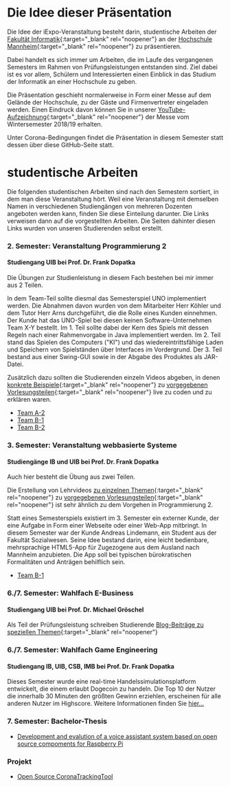 # Die Idee dieser Präsentation

Die Idee der iExpo-Veranstaltung besteht darin, studentische Arbeiten der [Fakultät Informatik](https://www.informatik.hs-mannheim.de/){:target="_blank" rel="noopener"} an der [Hochschule Mannheim](https://www.hs-mannheim.de/){:target="_blank" rel="noopener"} zu präsentieren.

Dabei handelt es sich immer um Arbeiten, die im Laufe des vergangenen Semesters im Rahmen von Prüfungsleistungen entstanden sind. Ziel dabei ist es vor allem, Schülern und Interessierten einen Einblick in das Studium der Informatik an einer Hochschule zu geben.

Die Präsentation geschieht normalerweise in Form einer Messe auf dem Gelände der Hochschule, zu der Gäste und Firmenvertreter eingeladen werden. Einen Eindruck davon können Sie in unserer [YouTube-Aufzeichnung](https://www.youtube.com/watch?v=riXYHv8wnS4){:target="_blank" rel="noopener"} der Messe vom Wintersemester 2018/19 erhalten.

Unter Corona-Bedingungen findet die Präsentation in diesem Semester statt dessen über diese GitHub-Seite statt.

# studentische Arbeiten

Die folgenden studentischen Arbeiten sind nach den Semestern sortiert, in dem man diese Veranstaltung hört. Weil eine Veranstaltung mit demselben Namen in verschiedenen Studiengängen von mehreren Dozenten angeboten werden kann, finden Sie diese Einteilung darunter. Die Links verweisen dann auf die vorgestellten Arbeiten. Die Seiten dahinter diesen Links wurden von unseren Studierenden selbst erstellt.

### 2. Semester: Veranstaltung Programmierung 2

#### Studiengang UIB bei Prof. Dr. Frank Dopatka

Die Übungen zur Studienleistung in diesem Fach bestehen bei mir immer aus 2 Teilen. 

In dem Team-Teil sollte diesmal das Semesterspiel UNO implementiert werden. Die Abnahmen davon wurden von dem Mitarbeiter Herr Köhler und dem Tutor Herr Arns durchgeführt, die die Rolle eines Kunden einnehmen. Der Kunde hat das UNO-Spiel bei diesen keinen Software-Unternehmen Team X-Y bestellt. Im 1. Teil sollte dabei der Kern des Spiels mit dessen Regeln nach einer Rahmenvorgabe in Java implementiert werden. Im 2. Teil stand das Spielen des Computers ("KI") und das wiedereintrittsfähige Laden und Speichern von Spielständen über Interfaces im Vordergrund. Der 3. Teil bestand aus einer Swing-GUI sowie in der Abgabe des Produktes als JAR-Datei.

Zusätzlich dazu sollten die Studierenden einzeln Videos abgeben, in denen [konkrete Beispiele](https://www.youtube.com/playlist?list=PL35XGjy0AQAqO6LcxLlV3cumtFkb9PmS0){:target="_blank" rel="noopener"} zu [vorgegebenen Vorlesungsteilen](https://www.youtube.com/playlist?list=PL35XGjy0AQAr5JtCR2mFJ4My8iicuNH7W){:target="_blank" rel="noopener"} live zu coden und zu erklären waren.

* [Team A-2](DOP_PR2_A2/)
* [Team B-1](DOP_PR2_B1/)
* [Team B-2](DOP_PR2_B2/)

### 3. Semester: Veranstaltung webbasierte Systeme

#### Studiengänge IB und UIB bei Prof. Dr. Frank Dopatka

Auch hier besteht die Übung aus zwei Teilen.

Die Erstellung von Lehrvideos [zu einzelnen Themen](https://www.youtube.com/playlist?list=PL35XGjy0AQArZ6UJPT06e9r3IdhoYmRUF){:target="_blank" rel="noopener"} zu [vorgegebenen Vorlesungsteilen](https://www.youtube.com/playlist?list=PL35XGjy0AQAqb0LdnV-wWbhbu6ZM1uCrn){:target="_blank" rel="noopener"} ist sehr ähnlich zu dem Vorgehen in Programmierung 2.

Statt eines Semesterspiels existiert im 3. Semester ein externer Kunde, der eine Aufgabe in Form einer Webseite oder einer Web-App mitbringt. In diesem Semester war der Kunde Andreas Lindemann, ein Student aus der Fakultät Sozialwesen. Seine Idee bestand darin, eine leicht bedienbare, mehrsprachige HTML5-App für Zugezogene aus dem Ausland nach Mannheim anzubieten. Die App soll bei typischen bürokratischen Formalitäten und Anträgen behilflich sein.

* [Team B-1](DOP_WEB_B1/)

### 6./7. Semester: Wahlfach E-Business 

#### Studiengang UIB bei Prof. Dr. Michael Gröschel

Als Teil der Prüfungsleistung schreiben Studierende [Blog-Beiträge zu speziellen Themen](https://www.youtube.com/playlist?list=PL35XGjy0AQArZ6UJPT06e9r3IdhoYmRUF){:target="_blank" rel="noopener"}

### 6./7. Semester: Wahlfach Game Engineering

#### Studiengang IB, UIB, CSB, IMB bei Prof. Dr. Frank Dopatka

Dieses Semester wurde eine real-time Handelssimulationsplatform entwickelt, die einem erlaubt Dogecoin zu handeln. Die Top 10 der Nutzer die innerhalb 30 Minuten den größten Gewinn erziehlen, erscheinen für alle anderen Nutzer im Highscore. Weitere Informationen finden Sie [hier...](https://www.youtube.com/playlist?list=PL35XGjy0AQAqb0LdnV-wWbhbu6ZM1uCrn)

### 7. Semester: Bachelor-Thesis

* [Development and evalution of a voice assistant system based on open source compoments for Raspberry Pi](HUM_Thesis/)

### Projekt

* [Open Source CoronaTrackingTool](HUM_KLS_Projekt/)

